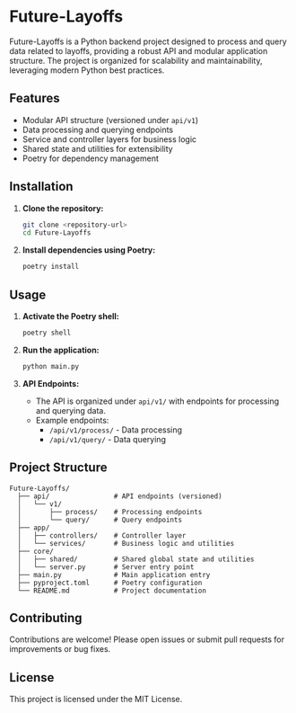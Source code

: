 # Future-Layoffs

Future-Layoffs is a Python backend project designed to process and query data related to layoffs, providing a robust API and modular application structure. The project is organized for scalability and maintainability, leveraging modern Python best practices.

## Features
- Modular API structure (versioned under `api/v1`)
- Data processing and querying endpoints
- Service and controller layers for business logic
- Shared state and utilities for extensibility
- Poetry for dependency management

## Installation

1. **Clone the repository:**
   ```bash
   git clone <repository-url>
   cd Future-Layoffs
   ```

2. **Install dependencies using Poetry:**
   ```bash
   poetry install
   ```

## Usage

1. **Activate the Poetry shell:**
   ```bash
   poetry shell
   ```

2. **Run the application:**
   ```bash
   python main.py
   ```

3. **API Endpoints:**
   - The API is organized under `api/v1/` with endpoints for processing and querying data.
   - Example endpoints:
     - `/api/v1/process/` - Data processing
     - `/api/v1/query/` - Data querying

## Project Structure
```
Future-Layoffs/
  ├── api/                # API endpoints (versioned)
  │   └── v1/
  │       ├── process/    # Processing endpoints
  │       └── query/      # Query endpoints
  ├── app/
  │   ├── controllers/    # Controller layer
  │   └── services/       # Business logic and utilities
  ├── core/
  │   ├── shared/         # Shared global state and utilities
  │   └── server.py       # Server entry point
  ├── main.py             # Main application entry
  ├── pyproject.toml      # Poetry configuration
  └── README.md           # Project documentation
```

## Contributing
Contributions are welcome! Please open issues or submit pull requests for improvements or bug fixes.

## License
This project is licensed under the MIT License.
